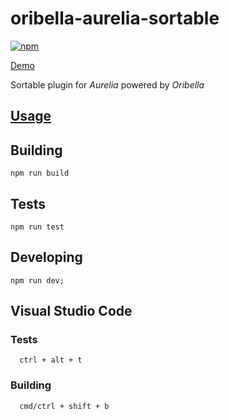 # oribella-aurelia-sortable

[![npm](https://img.shields.io/npm/v/oribella-aurelia-sortable.svg)]()

[Demo](http://oribella.github.io/aurelia-sortable)

Sortable plugin for *Aurelia* powered by *Oribella*

## [Usage](./docs/usage.md#installation)

## Building

```shell
npm run build
```

## Tests

```shell
npm run test
```

## Developing

```shell
npm run dev;
```

## Visual Studio Code

### Tests
```shell
  ctrl + alt + t
```

### Building
```shell
  cmd/ctrl + shift + b
```
